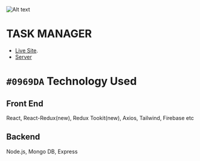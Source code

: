 
<img src="https://i.ibb.co/Bzm0FQ8/Capturfsdfsdfdsfe.jpg" alt="Alt text" title="Optional title">


# TASK MANAGER

- [Live Site](https://task-manager-v2-81bdb.web.app/).
- [Server](https://github.com/itsmiraz/task_manager_v2_server)


# `#0969DA`  Technology Used

## Front End
React, React-Redux(new), Redux Tookit(new), Axios, Tailwind, Firebase etc

## Backend
Node.js, Mongo DB, Express
